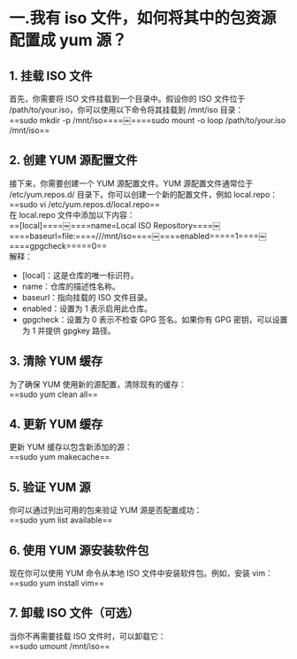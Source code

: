 # 一.我有 iso 文件，如何将其中的包资源配置成 yum 源？
 
## 1. 挂载 ISO 文件

首先，你需要将 ISO 文件挂载到一个目录中。假设你的 ISO 文件位于 /path/to/your.iso，你可以使用以下命令将其挂载到 /mnt/iso 目录：  
==sudo mkdir -p /mnt/iso====￼====sudo mount -o loop /path/to/your.iso /mnt/iso==
   

## 2. 创建 YUM 源配置文件

接下来，你需要创建一个 YUM 源配置文件。YUM 源配置文件通常位于 /etc/yum.repos.d/ 目录下。你可以创建一个新的配置文件，例如 local.repo：  
==sudo vi /etc/yum.repos.d/local.repo==  
在 local.repo 文件中添加以下内容：  
==[local]====￼====name=Local ISO Repository====￼====baseurl=file:====///mnt/iso====￼====enabled=====1====￼====gpgcheck=====0==  
解释：

- [local]：这是仓库的唯一标识符。
- name：仓库的描述性名称。
- baseurl：指向挂载的 ISO 文件目录。
- enabled：设置为 1 表示启用此仓库。
- gpgcheck：设置为 0 表示不检查 GPG 签名。如果你有 GPG 密钥，可以设置为 1 并提供 gpgkey 路径。
   

## 3. 清除 YUM 缓存

为了确保 YUM 使用新的源配置，清除现有的缓存：  
==sudo yum clean all==
   

## 4. 更新 YUM 缓存

更新 YUM 缓存以包含新添加的源：  
==sudo yum makecache==
   

## 5. 验证 YUM 源

你可以通过列出可用的包来验证 YUM 源是否配置成功：  
==sudo yum list available==
   

## 6. 使用 YUM 源安装软件包

现在你可以使用 YUM 命令从本地 ISO 文件中安装软件包。例如，安装 vim：  
==sudo yum install vim==
   

## 7. 卸载 ISO 文件（可选）

当你不再需要挂载 ISO 文件时，可以卸载它：  
==sudo umount /mnt/iso==